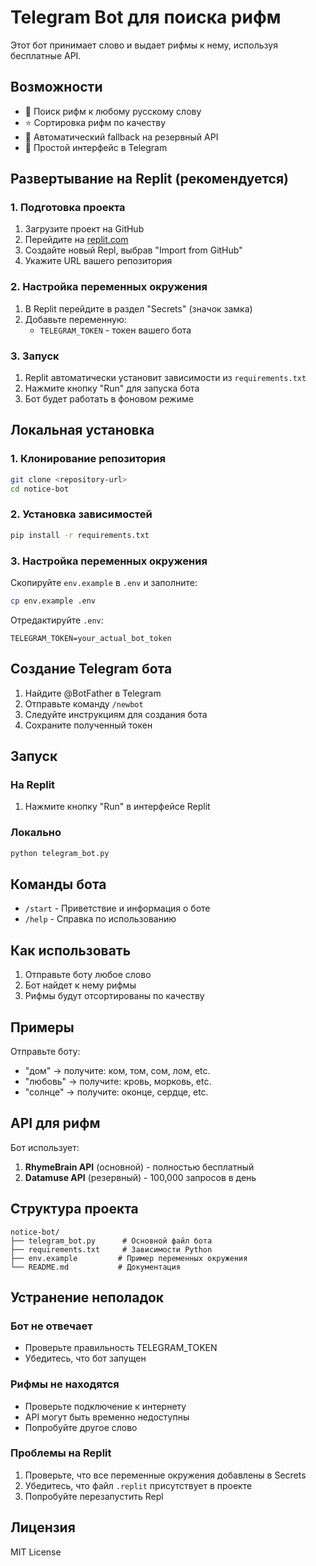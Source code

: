 # Telegram Bot для поиска рифм

Этот бот принимает слово и выдает рифмы к нему, используя бесплатные API.

## Возможности

- 🎵 Поиск рифм к любому русскому слову
- ⭐ Сортировка рифм по качеству
- 🔄 Автоматический fallback на резервный API
- 💬 Простой интерфейс в Telegram

## Развертывание на Replit (рекомендуется)

### 1. Подготовка проекта
1. Загрузите проект на GitHub
2. Перейдите на [replit.com](https://replit.com)
3. Создайте новый Repl, выбрав "Import from GitHub"
4. Укажите URL вашего репозитория

### 2. Настройка переменных окружения
1. В Replit перейдите в раздел "Secrets" (значок замка)
2. Добавьте переменную:
   - `TELEGRAM_TOKEN` - токен вашего бота

### 3. Запуск
1. Replit автоматически установит зависимости из `requirements.txt`
2. Нажмите кнопку "Run" для запуска бота
3. Бот будет работать в фоновом режиме

## Локальная установка

### 1. Клонирование репозитория
```bash
git clone <repository-url>
cd notice-bot
```

### 2. Установка зависимостей
```bash
pip install -r requirements.txt
```

### 3. Настройка переменных окружения

Скопируйте `env.example` в `.env` и заполните:

```bash
cp env.example .env
```

Отредактируйте `.env`:
```env
TELEGRAM_TOKEN=your_actual_bot_token
```

## Создание Telegram бота

1. Найдите @BotFather в Telegram
2. Отправьте команду `/newbot`
3. Следуйте инструкциям для создания бота
4. Сохраните полученный токен

## Запуск

### На Replit
1. Нажмите кнопку "Run" в интерфейсе Replit

### Локально
```bash
python telegram_bot.py
```

## Команды бота

- `/start` - Приветствие и информация о боте
- `/help` - Справка по использованию

## Как использовать

1. Отправьте боту любое слово
2. Бот найдет к нему рифмы
3. Рифмы будут отсортированы по качеству

## Примеры

Отправьте боту:
- "дом" → получите: ком, том, сом, лом, etc.
- "любовь" → получите: кровь, морковь, etc.
- "солнце" → получите: оконце, сердце, etc.

## API для рифм

Бот использует:
1. **RhymeBrain API** (основной) - полностью бесплатный
2. **Datamuse API** (резервный) - 100,000 запросов в день

## Структура проекта

```
notice-bot/
├── telegram_bot.py      # Основной файл бота
├── requirements.txt     # Зависимости Python
├── env.example         # Пример переменных окружения
└── README.md           # Документация
```

## Устранение неполадок

### Бот не отвечает
- Проверьте правильность TELEGRAM_TOKEN
- Убедитесь, что бот запущен

### Рифмы не находятся
- Проверьте подключение к интернету
- API могут быть временно недоступны
- Попробуйте другое слово

### Проблемы на Replit
1. Проверьте, что все переменные окружения добавлены в Secrets
2. Убедитесь, что файл `.replit` присутствует в проекте
3. Попробуйте перезапустить Repl

## Лицензия

MIT License 